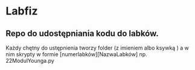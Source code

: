 # Labfiz
## Repo do udostępniania kodu do labków.
Każdy chętny do ustępnienia tworzy folder (z imieniem albo ksywką ) a w nim skrypty w formie [numerlabków][NazwaLabków] np. 22ModulYounga.py
